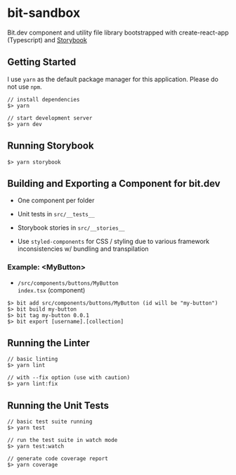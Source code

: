 # bit-sandbox

Bit.dev component and utility file library bootstrapped with create-react-app (Typescript) and [Storybook](https://storybook.js.org/)

## Getting Started

I use `yarn` as the default package manager for this application. Please do not use `npm`.

```
// install dependencies
$> yarn

// start development server
$> yarn dev
```

## Running Storybook

```
$> yarn storybook
```

## Building and Exporting a Component for bit.dev

- One component per folder

- Unit tests in `src/__tests__`
- Storybook stories in `src/__stories__`
- Use `styled-components` for CSS / styling due to various framework inconsistencies w/ bundling and transpilation

### Example: &lt;MyButton&gt;

- `/src/components/buttons/MyButton`  
  `index.tsx` (component)

```
$> bit add src/components/buttons/MyButton (id will be "my-button")
$> bit build my-button
$> bit tag my-button 0.0.1
$> bit export [username].[collection]
```

## Running the Linter

```
// basic linting
$> yarn lint

// with --fix option (use with caution)
$> yarn lint:fix
```

## Running the Unit Tests

```
// basic test suite running
$> yarn test

// run the test suite in watch mode
$> yarn test:watch

// generate code coverage report
$> yarn coverage
```
